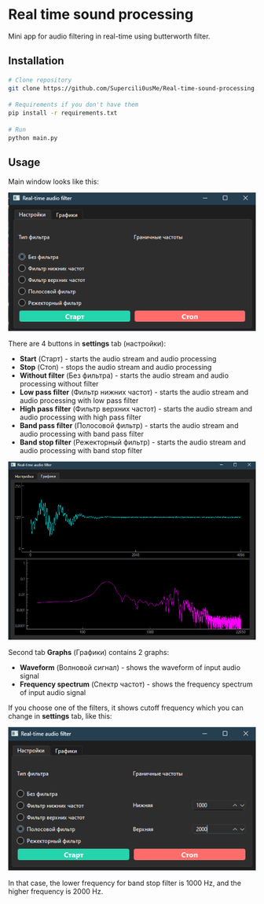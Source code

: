 # Real time sound processing

Mini app for audio filtering in real-time using butterworth filter.

## Installation
```bash
# Clone repository
git clone https://github.com/Supercili0usMe/Real-time-sound-processing.git

# Requirements if you don't have them
pip install -r requirements.txt

# Run
python main.py
```
## Usage
Main window looks like this:

![settings tab](Images/Settings_tab.png)

There are 4 buttons in **settings** tab (настройки):
- **Start** (Старт) - starts the audio stream and audio processing
- **Stop** (Стоп) - stops the audio stream and audio processing
- **Without filter** (Без фильтра) - starts the audio stream and audio processing without filter
- **Low pass filter** (Фильтр нижних частот) - starts the audio stream and audio processing with low pass filter
- **High pass filter** (Фильтр верхних частот) - starts the audio stream and audio processing with high pass filter
- **Band pass filter** (Полосовой фильтр) - starts the audio stream and audio processing with band pass filter
- **Band stop filter** (Режекторный фильтр) - starts the audio stream and audio processing with band stop filter


![graph tab](Images/graphs_tab.png)

Second tab **Graphs** (Графики) contains 2 graphs:
- **Waveform** (Волновой сигнал) - shows the waveform of input audio signal
- **Frequency spectrum** (Спектр частот) - shows the frequency spectrum of input audio signal

If you choose one of the filters, it shows cutoff frequency which you can change in **settings** tab, like this:

![cutoff frequency](Images/cutoff_freqs.png)

In that case, the lower frequency for band stop filter is 1000 Hz, and the higher frequency is 2000 Hz.

